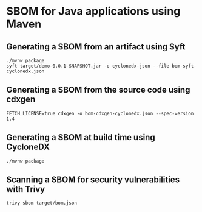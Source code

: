 # SBOM for Java applications using Maven

## Generating a SBOM from an artifact using Syft

```shell
./mvnw package
syft target/demo-0.0.1-SNAPSHOT.jar -o cyclonedx-json --file bom-syft-cyclonedx.json
```

## Generating a SBOM from the source code using cdxgen

```shell
FETCH_LICENSE=true cdxgen -o bom-cdxgen-cyclonedx.json --spec-version 1.4
```

## Generating a SBOM at build time using CycloneDX

```shell
./mvnw package
```

## Scanning a SBOM for security vulnerabilities with Trivy

```shell
trivy sbom target/bom.json
```
